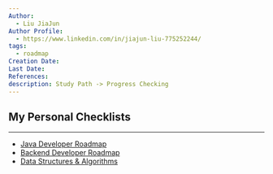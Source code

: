 ```yaml
---
Author:
  - Liu JiaJun
Author Profile:
  - https://www.linkedin.com/in/jiajun-liu-775252244/
tags: 
  - roadmap
Creation Date: 
Last Date: 
References: 
description: Study Path -> Progress Checking
---
```


## My Personal Checklists
---
- [Java Developer Roadmap](https://roadmap.sh/java)
- [Backend Developer Roadmap](https://roadmap.sh/backend)
- [Data Structures & Algorithms](https://roadmap.sh/datastructures-and-algorithms)